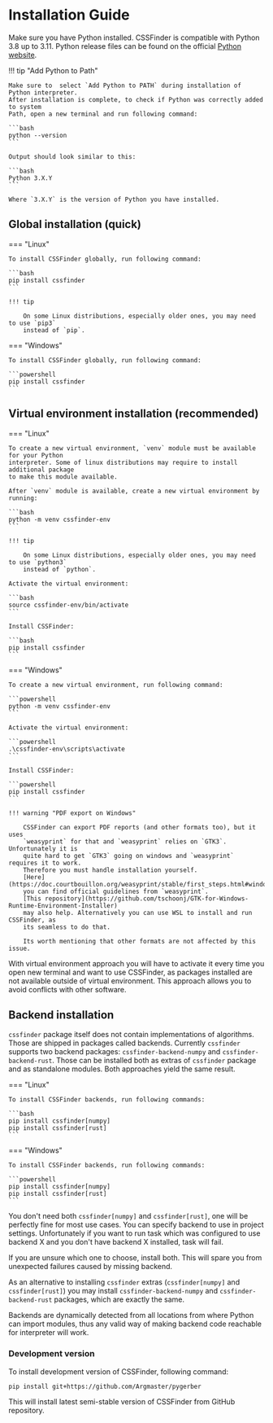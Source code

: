 # Installation Guide

Make sure you have Python installed. CSSFinder is compatible with Python 3.8 up
to 3.11. Python release files can be found on the official
[Python website](https://www.python.org/downloads/).

!!! tip "Add Python to Path"

    Make sure to  select `Add Python to PATH` during installation of Python interpreter.
    After installation is complete, to check if Python was correctly added to system
    Path, open a new terminal and run following command:

    ```bash
    python --version
    ```

    Output should look similar to this:

    ```bash
    Python 3.X.Y
    ```

    Where `3.X.Y` is the version of Python you have installed.

## Global installation (quick)

=== "Linux"

    To install CSSFinder globally, run following command:

    ```bash
    pip install cssfinder
    ```

    !!! tip

        On some Linux distributions, especially older ones, you may need to use `pip3`
        instead of `pip`.

=== "Windows"

    To install CSSFinder globally, run following command:

    ```powershell
    pip install cssfinder
    ```

## Virtual environment installation (recommended)

=== "Linux"

    To create a new virtual environment, `venv` module must be available for your Python
    interpreter. Some of linux distributions may require to install additional package
    to make this module available.

    After `venv` module is available, create a new virtual environment by running:

    ```bash
    python -m venv cssfinder-env
    ```

    !!! tip

        On some Linux distributions, especially older ones, you may need to use `python3`
        instead of `python`.

    Activate the virtual environment:

    ```bash
    source cssfinder-env/bin/activate
    ```

    Install CSSFinder:

    ```bash
    pip install cssfinder
    ```

=== "Windows"

    To create a new virtual environment, run following command:

    ```powershell
    python -m venv cssfinder-env
    ```

    Activate the virtual environment:

    ```powershell
    .\cssfinder-env\scripts\activate
    ```

    Install CSSFinder:

    ```powershell
    pip install cssfinder
    ```

    !!! warning "PDF export on Windows"

        CSSFinder can export PDF reports (and other formats too), but it uses
        `weasyprint` for that and `weasyprint` relies on `GTK3`. Unfortunately it is
        quite hard to get `GTK3` going on windows and `weasyprint` requires it to work.
        Therefore you must handle installation yourself.
        [Here](https://doc.courtbouillon.org/weasyprint/stable/first_steps.html#windows)
        you can find official guidelines from `weasyprint`.
        [This repository](https://github.com/tschoonj/GTK-for-Windows-Runtime-Environment-Installer)
        may also help. Alternatively you can use WSL to install and run CSSFinder, as
        its seamless to do that.

        Its worth mentioning that other formats are not affected by this issue.

With virtual environment approach you will have to activate it every time you
open new terminal and want to use CSSFinder, as packages installed are not
available outside of virtual environment. This approach allows you to avoid
conflicts with other software.

## Backend installation

`cssfinder` package itself does not contain implementations of algorithms.
Those are shipped in packages called backends. Currently `cssfinder` supports
two backend packages: `cssfinder-backend-numpy` and `cssfinder-backend-rust`.
Those can be installed both as extras of `cssfinder` package and as standalone
modules. Both approaches yield the same result.

=== "Linux"

    To install CSSFinder backends, run following commands:

    ```bash
    pip install cssfinder[numpy]
    pip install cssfinder[rust]
    ```

=== "Windows"

    To install CSSFinder backends, run following commands:

    ```powershell
    pip install cssfinder[numpy]
    pip install cssfinder[rust]
    ```

You don't need both `cssfinder[numpy]` and `cssfinder[rust]`, one will be
perfectly fine for most use cases. You can specify backend to use in project
settings. Unfortunately if you want to run task which was configured to use
backend X and you don't have backend X installed, task will fail.

If you are unsure which one to choose, install both. This will spare you from
unexpected failures caused by missing backend.

As an alternative to installing `cssfinder` extras (`cssfinder[numpy]` and
`cssfinder[rust]`) you may install `cssfinder-backend-numpy` and
`cssfinder-backend-rust` packages, which are exactly the same.

Backends are dynamically detected from all locations from where Python can
import modules, thus any valid way of making backend code reachable for
interpreter will work.

### Development version

To install development version of CSSFinder, following command:

```
pip install git+https://github.com/Argmaster/pygerber
```

This will install latest semi-stable version of CSSFinder from GitHub
repository.
